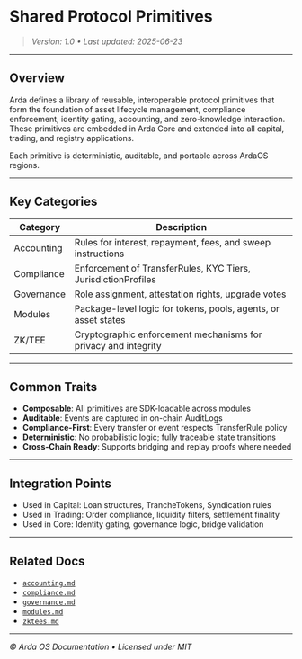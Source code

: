 # Shared Protocol Primitives

> *Version: 1.0 • Last updated: 2025-06-23*

---

## Overview

Arda defines a library of reusable, interoperable protocol primitives that form the foundation of asset lifecycle management, compliance enforcement, identity gating, accounting, and zero-knowledge interaction. These primitives are embedded in Arda Core and extended into all capital, trading, and registry applications.

Each primitive is deterministic, auditable, and portable across ArdaOS regions.

---

## Key Categories

| Category | Description |
|----------|-------------|
| Accounting | Rules for interest, repayment, fees, and sweep instructions |
| Compliance | Enforcement of TransferRules, KYC Tiers, JurisdictionProfiles |
| Governance | Role assignment, attestation rights, upgrade votes |
| Modules | Package-level logic for tokens, pools, agents, or asset states |
| ZK/TEE | Cryptographic enforcement mechanisms for privacy and integrity |

---

## Common Traits

- **Composable**: All primitives are SDK-loadable across modules
- **Auditable**: Events are captured in on-chain AuditLogs
- **Compliance-First**: Every transfer or event respects TransferRule policy
- **Deterministic**: No probabilistic logic; fully traceable state transitions
- **Cross-Chain Ready**: Supports bridging and replay proofs where needed

---

## Integration Points

- Used in Capital: Loan structures, TrancheTokens, Syndication rules
- Used in Trading: Order compliance, liquidity filters, settlement finality
- Used in Core: Identity gating, governance logic, bridge validation

---

## Related Docs

- [`accounting.md`](./accounting.md)
- [`compliance.md`](./compliance.md)
- [`governance.md`](./governance.md)
- [`modules.md`](./modules.md)
- [`zktees.md`](./zktees.md)

---

*© Arda OS Documentation • Licensed under MIT*
